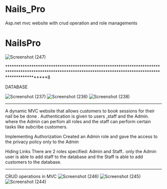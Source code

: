 # Nails_Pro
Asp.net mvc website with crud operation and role managements
# NailsPro

![Screenshot (247)](https://user-images.githubusercontent.com/67767477/113794103-cb8d2900-9717-11eb-947a-bdd4f0f9ef60.png)

****************************************************************************************************************************************************************8

DATABASE

![Screenshot (237)](https://user-images.githubusercontent.com/67767477/113083291-f7555f80-91a9-11eb-9a7d-cb7b7d9b3747.png)
![Screenshot (236)](https://user-images.githubusercontent.com/67767477/113083294-f7555f80-91a9-11eb-8129-0ef26aa0e690.png)
![Screenshot (238)](https://user-images.githubusercontent.com/67767477/113083296-f7555f80-91a9-11eb-9bcc-67bb2b0a9638.png)

********************************************************************************************************************************************************************
A dynamic MVC website that allows customers to book sessions for their nail be be done . Authentication is given to users ,staff and the Admin. where the Admin can perfom all roles and the staff can perform certain tasks like subcribe customers.


Implementing Authorization
Created an Admin role and gave the access to the privacy policy only to the Admin 

Hiding Links
There are 2 roles specified:  Admin and Staff.. only the Admin user is able to add staff to the database and the Staff is able to add customers to the database.

*******************************************************************************************************************************************************************
CRUD operations in MVC
![Screenshot (246)](https://user-images.githubusercontent.com/67767477/113793982-8537ca00-9717-11eb-9c70-91c1e6fee196.png)
![Screenshot (245)](https://user-images.githubusercontent.com/67767477/113793985-85d06080-9717-11eb-9897-3499fb38f06f.png)
![Screenshot (244)](https://user-images.githubusercontent.com/67767477/113793986-85d06080-9717-11eb-915c-d39229f8366f.png)
